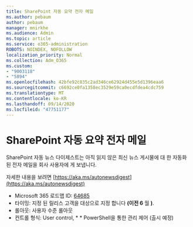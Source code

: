 ```yaml
---
title: SharePoint 자동 요약 전자 메일
ms.author: pebaum
author: pebaum
manager: mnirkhe
ms.audience: Admin
ms.topic: article
ms.service: o365-administration
ROBOTS: NOINDEX, NOFOLLOW
localization_priority: Normal
ms.collection: Adm_O365
ms.custom:
- "9003118"
- "5894"
ms.openlocfilehash: 42bfe92c835c2ad346ce62924d455e5d1396eaa6
ms.sourcegitcommit: c6692ce0fa1358ec3529e59ca0ecdfdea4cdc759
ms.translationtype: MT
ms.contentlocale: ko-KR
ms.lasthandoff: 09/14/2020
ms.locfileid: "47751177"
---
```

# <a name="sharepoint-auto-digest-email"></a>SharePoint 자동 요약 전자 메일

SharePoint 자동 뉴스 다이제스트는 아직 읽지 않은 최신 뉴스 게시물에 대 한 자동화 된 전자 메일을 회사 사용자에 게 보냅니다.

자세한 내용을 보려면 [https://aka.ms/autonewsdigest](https://aka.ms/autonewsdigest)

- Microsoft 365 로드맵 ID:  [64685](https://www.microsoft.com/microsoft-365/roadmap?filters=&featureid=64685)
- 타이밍: 지정 된 릴리스 고객을 대상으로 지정 합니다  **(이전 6**  월  **)**.
- 롤아웃: 사용자 수준 롤아웃
- 컨트롤 형식: User control, * * PowerShell을 통한 관리 제어 (출시 예정)
